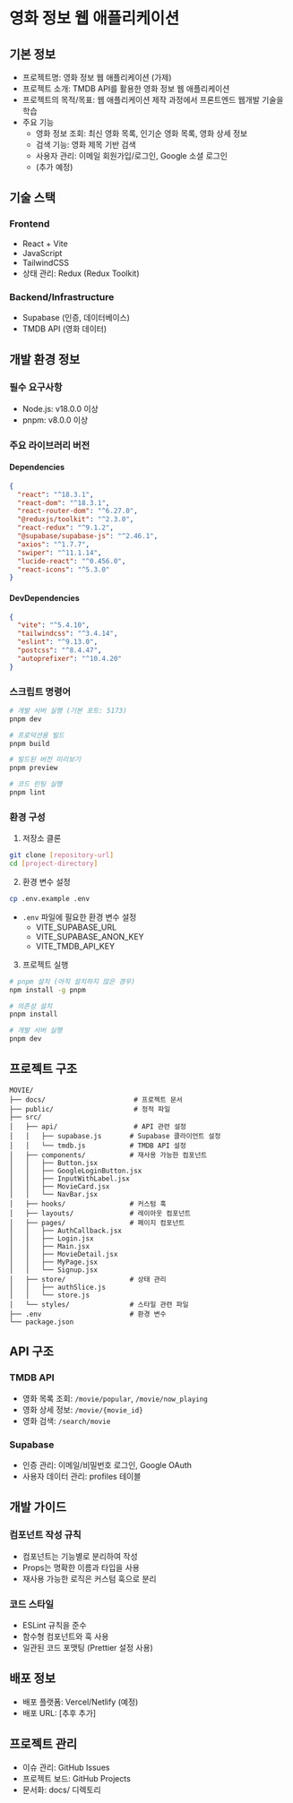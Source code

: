 # 영화 정보 웹 애플리케이션

## 기본 정보

- 프로젝트명: 영화 정보 웹 애플리케이션 (가제)
- 프로젝트 소개: TMDB API를 활용한 영화 정보 웹 애플리케이션
- 프로젝트의 목적/목표: 웹 애플리케이션 제작 과정에서 프론트엔드 웹개발 기술을 학습
- 주요 기능
  - 영화 정보 조회: 최신 영화 목록, 인기순 영화 목록, 영화 상세 정보
  - 검색 기능: 영화 제목 기반 검색
  - 사용자 관리: 이메일 회원가입/로그인, Google 소셜 로그인
  - (추가 예정)

## 기술 스택

### Frontend

- React + Vite
- JavaScript
- TailwindCSS
- 상태 관리: Redux (Redux Toolkit)

### Backend/Infrastructure

- Supabase (인증, 데이터베이스)
- TMDB API (영화 데이터)

## 개발 환경 정보

### 필수 요구사항

- Node.js: v18.0.0 이상
- pnpm: v8.0.0 이상

### 주요 라이브러리 버전

#### Dependencies

```json
{
  "react": "^18.3.1",
  "react-dom": "^18.3.1",
  "react-router-dom": "^6.27.0",
  "@reduxjs/toolkit": "^2.3.0",
  "react-redux": "^9.1.2",
  "@supabase/supabase-js": "^2.46.1",
  "axios": "^1.7.7",
  "swiper": "^11.1.14",
  "lucide-react": "^0.456.0",
  "react-icons": "^5.3.0"
}
```

#### DevDependencies

```json
{
  "vite": "^5.4.10",
  "tailwindcss": "^3.4.14",
  "eslint": "^9.13.0",
  "postcss": "^8.4.47",
  "autoprefixer": "^10.4.20"
}
```

### 스크립트 명령어

```bash
# 개발 서버 실행 (기본 포트: 5173)
pnpm dev

# 프로덕션용 빌드
pnpm build

# 빌드된 버전 미리보기
pnpm preview

# 코드 린팅 실행
pnpm lint
```

### 환경 구성

1. 저장소 클론

```bash
git clone [repository-url]
cd [project-directory]
```

2. 환경 변수 설정

```bash
cp .env.example .env
```

- `.env` 파일에 필요한 환경 변수 설정
  - VITE_SUPABASE_URL
  - VITE_SUPABASE_ANON_KEY
  - VITE_TMDB_API_KEY

3. 프로젝트 실행

```bash
# pnpm 설치 (아직 설치하지 않은 경우)
npm install -g pnpm

# 의존성 설치
pnpm install

# 개발 서버 실행
pnpm dev
```

## 프로젝트 구조

```
MOVIE/
├── docs/                      # 프로젝트 문서
├── public/                    # 정적 파일
├── src/
│   ├── api/                   # API 관련 설정
│   │   ├── supabase.js       # Supabase 클라이언트 설정
│   │   └── tmdb.js           # TMDB API 설정
│   ├── components/           # 재사용 가능한 컴포넌트
│   │   ├── Button.jsx
│   │   ├── GoogleLoginButton.jsx
│   │   ├── InputWithLabel.jsx
│   │   ├── MovieCard.jsx
│   │   └── NavBar.jsx
│   ├── hooks/                # 커스텀 훅
│   ├── layouts/              # 레이아웃 컴포넌트
│   ├── pages/                # 페이지 컴포넌트
│   │   ├── AuthCallback.jsx
│   │   ├── Login.jsx
│   │   ├── Main.jsx
│   │   ├── MovieDetail.jsx
│   │   ├── MyPage.jsx
│   │   └── Signup.jsx
│   ├── store/                # 상태 관리
│   │   ├── authSlice.js
│   │   └── store.js
│   └── styles/               # 스타일 관련 파일
├── .env                      # 환경 변수
└── package.json
```

## API 구조

### TMDB API

- 영화 목록 조회: `/movie/popular`, `/movie/now_playing`
- 영화 상세 정보: `/movie/{movie_id}`
- 영화 검색: `/search/movie`

### Supabase

- 인증 관리: 이메일/비밀번호 로그인, Google OAuth
- 사용자 데이터 관리: profiles 테이블

## 개발 가이드

### 컴포넌트 작성 규칙

- 컴포넌트는 기능별로 분리하여 작성
- Props는 명확한 이름과 타입을 사용
- 재사용 가능한 로직은 커스텀 훅으로 분리

### 코드 스타일

- ESLint 규칙을 준수
- 함수형 컴포넌트와 훅 사용
- 일관된 코드 포맷팅 (Prettier 설정 사용)

## 배포 정보

- 배포 플랫폼: Vercel/Netlify (예정)
- 배포 URL: [추후 추가]

## 프로젝트 관리

- 이슈 관리: GitHub Issues
- 프로젝트 보드: GitHub Projects
- 문서화: docs/ 디렉토리
